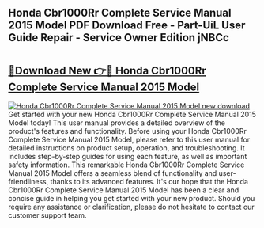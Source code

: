 ## Honda Cbr1000Rr Complete Service Manual 2015 Model PDF Download Free - Part-UiL User Guide Repair - Service Owner Edition jNBCc

# <h2><a href="http://bc53113.oget.top/?id=Honda+Cbr1000Rr+Complete+Service+Manual+2015+Model">🔗Download New 👉🔴 Honda Cbr1000Rr Complete Service Manual 2015 Model</a></h2>

[![Honda Cbr1000Rr Complete Service Manual 2015 Model new download](https://i.imgur.com/5g1atiW.png)](http://bc53113.oget.top/?id=Honda+Cbr1000Rr+Complete+Service+Manual+2015+Model)
Get started with your new Honda Cbr1000Rr Complete Service Manual 2015 Model today! This user manual provides a detailed overview of the product's features and functionality. Before using your Honda Cbr1000Rr Complete Service Manual 2015 Model, please refer to this user manual for detailed instructions on product setup, operation, and troubleshooting. It includes step-by-step guides for using each feature, as well as important safety information. This remarkable Honda Cbr1000Rr Complete Service Manual 2015 Model offers a seamless blend of functionality and user-friendliness, thanks to its advanced features. It's our hope that the Honda Cbr1000Rr Complete Service Manual 2015 Model has been a clear and concise guide in helping you get started with your new product. Should you require any assistance or clarification, please do not hesitate to contact our customer support team.
